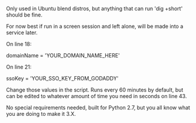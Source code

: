 
Only used in Ubuntu blend distros, but anything that can run 'dig +short' should be fine. 

For now best if run in a screen session and left alone, will be made into a service later.

On line 18:

domainName = 'YOUR_DOMAIN_NAME_HERE'

On line 21:

ssoKey = 'YOUR_SSO_KEY_FROM_GODADDY'

Change those values in the script. Runs every 60 minutes by default, but can be edited to whatever amount of time you need
in seconds on line 43.

No special requirements needed, built for Python 2.7, but you all know what you are doing to make it 3.X.

